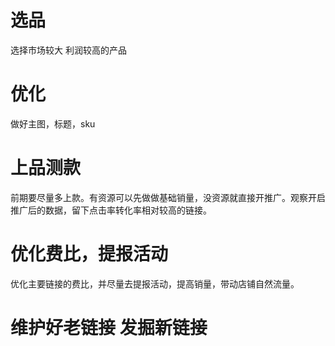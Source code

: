 # 选品
选择市场较大 利润较高的产品
# 优化
做好主图，标题，sku
# 上品测款
前期要尽量多上款。有资源可以先做做基础销量，没资源就直接开推广。观察开启推广后的数据，留下点击率转化率相对较高的链接。
# 优化费比，提报活动
优化主要链接的费比，并尽量去提报活动，提高销量，带动店铺自然流量。
# 维护好老链接 发掘新链接
